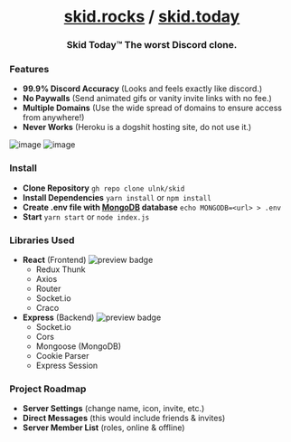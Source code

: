<h1 align="center"> <a href="https://skid.rocks">skid.rocks</a> / <a href="https://skid.today">skid.today</a></h1>
<h3 align="center">Skid Today™ The worst Discord clone.</h1>


### Features
* **99.9% Discord Accuracy** (Looks and feels exactly like discord.)
* **No Paywalls** (Send animated gifs or vanity invite links with no fee.)
* **Multiple Domains** (Use the wide spread of domains to ensure access from anywhere!)
* **Never Works** (Heroku is a dogshit hosting site, do not use it.)

![image](https://user-images.githubusercontent.com/93608862/166606006-ab6705ca-f4ba-451c-8f05-861dddda540b.png)
![image](https://user-images.githubusercontent.com/93608862/166606080-4b6f5858-c6d8-40e4-8195-d69f068a61ef.png)


### Install
* **Clone Repository** `gh repo clone ulnk/skid`
* **Install Dependencies** `yarn install` or `npm install`
* **Create .env file with <a href="https://www.mongodb.com/">MongoDB</a> database** `echo MONGODB=<url> > .env`
* **Start** `yarn start` or `node index.js`

### Libraries Used
* **React** (Frontend) <img alt="preview badge" src="https://img.shields.io/npm/v/react">
  * Redux Thunk
  * Axios
  * Router
  * Socket.io
  * Craco
* **Express** (Backend) <img alt="preview badge" src="https://img.shields.io/npm/v/express">
  * Socket.io
  * Cors
  * Mongoose (MongoDB)
  * Cookie Parser
  * Express Session

### Project Roadmap
* **Server Settings** (change name, icon, invite, etc.)
* **Direct Messages** (this would include friends & invites)
* **Server Member List** (roles, online & offline)